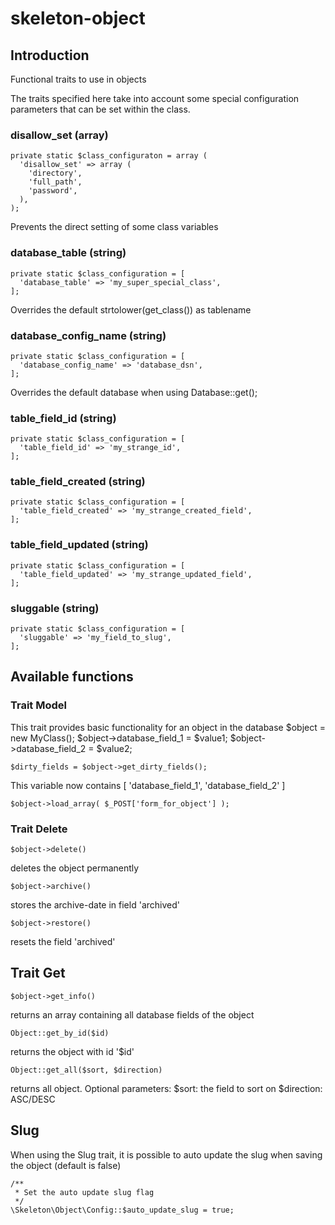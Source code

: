 # skeleton-object

## Introduction

Functional traits to use in objects

The traits specified here take into account some special configuration parameters that can be set within the class.

### disallow_set (array)

    private static $class_configuraton = array (
      'disallow_set' => array (
        'directory',
        'full_path',
        'password',
      ),
    );

  Prevents the direct setting of some class variables

###  database_table (string)

    private static $class_configuration = [
      'database_table' => 'my_super_special_class',
    ];

  Overrides the default strtolower(get_class()) as tablename

###  database_config_name (string)

    private static $class_configuration = [
      'database_config_name' => 'database_dsn',
	];

  Overrides the default database when using Database::get();

###  table_field_id (string)

	private static $class_configuration = [
	  'table_field_id' => 'my_strange_id',
	];

###  table_field_created (string)

	private static $class_configuration = [
	  'table_field_created' => 'my_strange_created_field',
	];

###  table_field_updated (string)

	private static $class_configuration = [
	  'table_field_updated' => 'my_strange_updated_field',
	];

###  sluggable (string)

	private static $class_configuration = [
	  'sluggable' => 'my_field_to_slug',
	];


## Available functions

### Trait Model
  This trait provides basic functionality for an object in the database
    $object = new MyClass();
    $object->database_field_1 = $value1;
    $object->database_field_2 = $value2;

    $dirty_fields = $object->get_dirty_fields();
  This variable now contains [ 'database_field_1', 'database_field_2' ]

    $object->load_array( $_POST['form_for_object'] );

### Trait Delete

    $object->delete()

  deletes the object permanently

    $object->archive()

  stores the archive-date in field 'archived'

    $object->restore()

  resets the field 'archived'

## Trait Get

    $object->get_info()

  returns an array containing all database fields of the object

    Object::get_by_id($id)

  returns the object with id '$id'

    Object::get_all($sort, $direction)

  returns all object.
  Optional parameters:
    $sort: the field to sort on
    $direction: ASC/DESC


## Slug

When using the Slug trait, it is possible to auto update the slug when saving the object (default is false)

    /**
     * Set the auto update slug flag
     */
    \Skeleton\Object\Config::$auto_update_slug = true;
